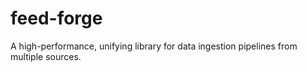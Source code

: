 # feed-forge
A high-performance, unifying library for data ingestion pipelines from multiple sources.
